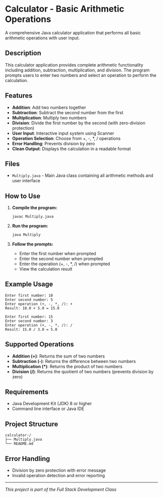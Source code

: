 # Calculator - Basic Arithmetic Operations

A comprehensive Java calculator application that performs all basic arithmetic operations with user input.

## Description

This calculator application provides complete arithmetic functionality including addition, subtraction, multiplication, and division. The program prompts users to enter two numbers and select an operation to perform the calculation.

## Features

- **Addition**: Add two numbers together
- **Subtraction**: Subtract the second number from the first
- **Multiplication**: Multiply two numbers
- **Division**: Divide the first number by the second (with zero-division protection)
- **User Input**: Interactive input system using Scanner
- **Operation Selection**: Choose from +, -, *, / operations
- **Error Handling**: Prevents division by zero
- **Clean Output**: Displays the calculation in a readable format

## Files

- `Multiply.java` - Main Java class containing all arithmetic methods and user interface

## How to Use

1. **Compile the program:**
   ```bash
   javac Multiply.java
   ```

2. **Run the program:**
   ```bash
   java Multiply
   ```

3. **Follow the prompts:**
   - Enter the first number when prompted
   - Enter the second number when prompted
   - Enter the operation (+, -, *, /) when prompted
   - View the calculation result

## Example Usage

```
Enter first number: 10
Enter second number: 5
Enter operation (+, -, *, /): +
Result: 10.0 + 5.0 = 15.0
```

```
Enter first number: 15
Enter second number: 3
Enter operation (+, -, *, /): /
Result: 15.0 / 3.0 = 5.0
```

## Supported Operations

- **Addition (+)**: Returns the sum of two numbers
- **Subtraction (-)**: Returns the difference between two numbers
- **Multiplication (*)**: Returns the product of two numbers
- **Division (/)**: Returns the quotient of two numbers (prevents division by zero)

## Requirements

- Java Development Kit (JDK) 8 or higher
- Command line interface or Java IDE

## Project Structure

```
calculator-/
├── Multiply.java
└── README.md
```

## Error Handling

- Division by zero protection with error message
- Invalid operation detection and error reporting

---

*This project is part of the Full Stack Development Class*
